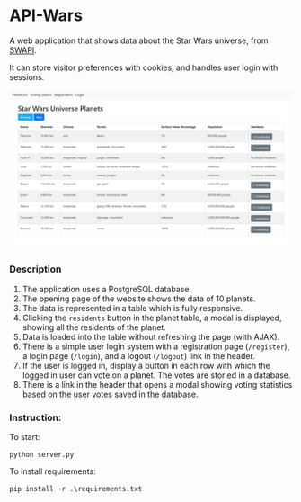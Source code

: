 # API-Wars

A web application that shows data about the Star Wars universe, from [SWAPI](https://swapi.dev).

It can store visitor preferences with cookies, and handles user login with sessions.

![API-Wars](screenshot.png)

### Description
1. The application uses a PostgreSQL database.
2. The opening page of the website shows the data of 10 planets.
3. The data is represented in a table which is fully responsive.
4. Clicking the `residents` button in the planet table, a modal is displayed, showing all the residents of the planet.
5. Data is loaded into the table without refreshing the page (with AJAX).
6. There is a simple user login system with a registration page (`/register`), a login page (`/login`), and a logout (`/logout`) link in the header.
7. If the user is logged in, display a button in each row with which the logged in user can vote on a planet. The votes are storied in a database.
8. There is a link in the header that opens a modal showing voting statistics based on the user votes saved in the database.

### Instruction:

To start:
```
python server.py
```

To install requirements:
```
pip install -r .\requirements.txt 
```
